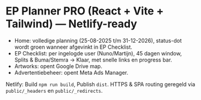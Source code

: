 
# EP Planner PRO (React + Vite + Tailwind) — Netlify-ready

- Home: volledige planning (25-08-2025 t/m 31-12-2026), status-dot wordt groen wanneer afgevinkt in EP Checklist.
- EP Checklist: per ingelogde user (Nuno/Martijn), 45 dagen window, Splits & Buma/Stemra → Klaar, met snelle links en progress bar.
- Artworks: opent Google Drive map.
- Advertentiebeheer: opent Meta Ads Manager.

Netlify: Build `npm run build`, Publish `dist`. HTTPS & SPA routing geregeld via `public/_headers` en `public/_redirects`.
